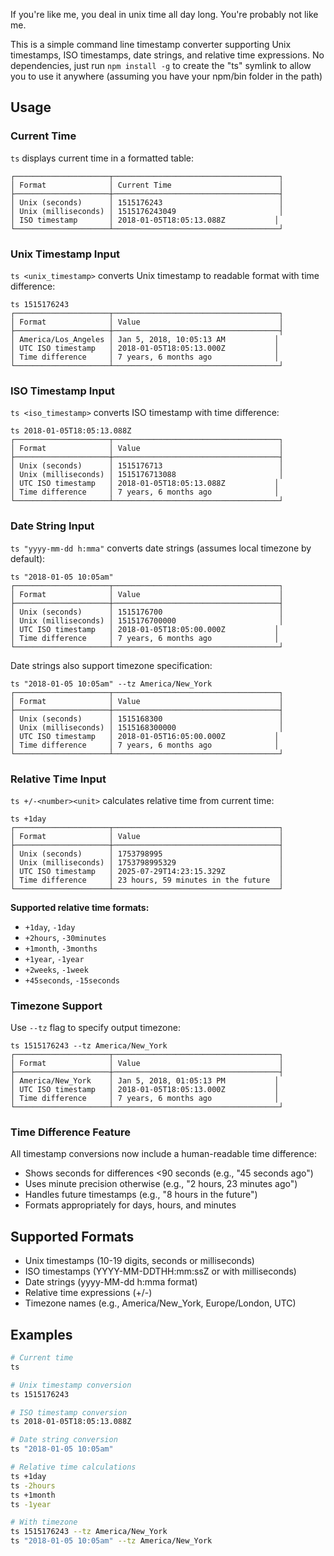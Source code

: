 If you're like me, you deal in unix time all day long. You're probably not like me.

This is a simple command line timestamp converter supporting Unix timestamps, ISO timestamps, date strings, and relative time expressions. No dependencies, just run `npm install -g` to create the "ts" symlink to allow you to use it anywhere (assuming you have your npm/bin folder in the path)

## Usage

### Current Time

`ts` displays current time in a formatted table:

```
┌─────────────────────┬─────────────────────────────────────┐
│ Format              │ Current Time                        │
├─────────────────────┼─────────────────────────────────────┤
│ Unix (seconds)      │ 1515176243                          │
│ Unix (milliseconds) │ 1515176243049                       │
│ ISO timestamp       │ 2018-01-05T18:05:13.088Z           │
└─────────────────────┴─────────────────────────────────────┘
```

### Unix Timestamp Input

`ts <unix_timestamp>` converts Unix timestamp to readable format with time difference:

```
ts 1515176243
┌─────────────────────┬─────────────────────────────────────┐
│ Format              │ Value                               │
├─────────────────────┼─────────────────────────────────────┤
│ America/Los_Angeles │ Jan 5, 2018, 10:05:13 AM           │
│ UTC ISO timestamp   │ 2018-01-05T18:05:13.000Z           │
│ Time difference     │ 7 years, 6 months ago              │
└─────────────────────┴─────────────────────────────────────┘
```

### ISO Timestamp Input

`ts <iso_timestamp>` converts ISO timestamp with time difference:

```
ts 2018-01-05T18:05:13.088Z
┌─────────────────────┬─────────────────────────────────────┐
│ Format              │ Value                               │
├─────────────────────┼─────────────────────────────────────┤
│ Unix (seconds)      │ 1515176713                          │
│ Unix (milliseconds) │ 1515176713088                       │
│ UTC ISO timestamp   │ 2018-01-05T18:05:13.088Z           │
│ Time difference     │ 7 years, 6 months ago              │
└─────────────────────┴─────────────────────────────────────┘
```

### Date String Input

`ts "yyyy-mm-dd h:mma"` converts date strings (assumes local timezone by default):

```
ts "2018-01-05 10:05am"
┌─────────────────────┬─────────────────────────────────────┐
│ Format              │ Value                               │
├─────────────────────┼─────────────────────────────────────┤
│ Unix (seconds)      │ 1515176700                          │
│ Unix (milliseconds) │ 1515176700000                       │
│ UTC ISO timestamp   │ 2018-01-05T18:05:00.000Z           │
│ Time difference     │ 7 years, 6 months ago              │
└─────────────────────┴─────────────────────────────────────┘
```

Date strings also support timezone specification:

```
ts "2018-01-05 10:05am" --tz America/New_York
┌─────────────────────┬─────────────────────────────────────┐
│ Format              │ Value                               │
├─────────────────────┼─────────────────────────────────────┤
│ Unix (seconds)      │ 1515168300                          │
│ Unix (milliseconds) │ 1515168300000                       │
│ UTC ISO timestamp   │ 2018-01-05T16:05:00.000Z           │
│ Time difference     │ 7 years, 6 months ago              │
└─────────────────────┴─────────────────────────────────────┘
```

### Relative Time Input

`ts +/-<number><unit>` calculates relative time from current time:

```
ts +1day
┌─────────────────────┬─────────────────────────────────────┐
│ Format              │ Value                               │
├─────────────────────┼─────────────────────────────────────┤
│ Unix (seconds)      │ 1753798995                          │
│ Unix (milliseconds) │ 1753798995329                       │
│ UTC ISO timestamp   │ 2025-07-29T14:23:15.329Z            │
│ Time difference     │ 23 hours, 59 minutes in the future  │
└─────────────────────┴─────────────────────────────────────┘
```

**Supported relative time formats:**

- `+1day`, `-1day`
- `+2hours`, `-30minutes`
- `+1month`, `-3months`
- `+1year`, `-1year`
- `+2weeks`, `-1week`
- `+45seconds`, `-15seconds`

### Timezone Support

Use `--tz` flag to specify output timezone:

```
ts 1515176243 --tz America/New_York
┌─────────────────────┬─────────────────────────────────────┐
│ Format              │ Value                               │
├─────────────────────┼─────────────────────────────────────┤
│ America/New_York    │ Jan 5, 2018, 01:05:13 PM           │
│ UTC ISO timestamp   │ 2018-01-05T18:05:13.000Z           │
│ Time difference     │ 7 years, 6 months ago              │
└─────────────────────┴─────────────────────────────────────┘
```

### Time Difference Feature

All timestamp conversions now include a human-readable time difference:

- Shows seconds for differences <90 seconds (e.g., "45 seconds ago")
- Uses minute precision otherwise (e.g., "2 hours, 23 minutes ago")
- Handles future timestamps (e.g., "8 hours in the future")
- Formats appropriately for days, hours, and minutes

## Supported Formats

- Unix timestamps (10-19 digits, seconds or milliseconds)
- ISO timestamps (YYYY-MM-DDTHH:mm:ssZ or with milliseconds)
- Date strings (yyyy-MM-dd h:mma format)
- Relative time expressions (+/-<number><unit>)
- Timezone names (e.g., America/New_York, Europe/London, UTC)

## Examples

```bash
# Current time
ts

# Unix timestamp conversion
ts 1515176243

# ISO timestamp conversion
ts 2018-01-05T18:05:13.088Z

# Date string conversion
ts "2018-01-05 10:05am"

# Relative time calculations
ts +1day
ts -2hours
ts +1month
ts -1year

# With timezone
ts 1515176243 --tz America/New_York
ts "2018-01-05 10:05am" --tz America/New_York
```
